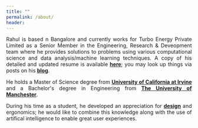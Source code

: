 ```yaml
---
title: ""
permalink: /about/
header:
---
```


<p style='text-align: justify;'>Rahul is based n Bangalore and currently works for Turbo Energy Private Limited as a Senior Member in the Engineering, Research & Deveopment team where he provides solutions to problems using various computational science and data analysis/machine learning techniques. A copy of his detailed and updated resume is available <a href="https://gopalrahulrg.github.io/blog/"><b>here</b></a>; you may look up things via posts on his <a href="https://gopalrahulrg.github.io/blog/"><b>blog</b></a>.<p>  

<p style='text-align: justify;'>He holds a Master of Science degree from <a href="https://uci.edu/"><b>University of California at Irvine</b></a> and a Bachelor's degree in Engineering from <a href="https://www.manchester.ac.uk/"><b>The University of Manchester</b></a>.<p>

<p style='text-align: justify;'>During his time as a student, he developed an appreciation for <a href="https://github.com/gopalrahulrg/gopalrahulrg.github.io/raw/master/_profile/RahulGopalakrishnan_DesignPortfolio_2014.pdf"><b>design</b></a> and ergonomics; he would like to combine this knowledge along with the use of artifical intelligence to enable great user experiences.<p>
  

